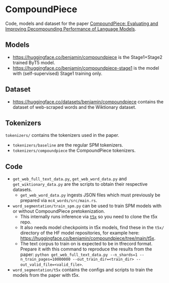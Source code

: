 # CompoundPiece

Code, models and dataset for the paper [CompoundPiece: Evaluating and Improving Decompounding Performance of Language Models](https://arxiv.org/abs/2305.14214).

## Models

- https://huggingface.co/benjamin/compoundpiece is the Stage1+Stage2 trained ByT5 model.
- https://huggingface.co/benjamin/compoundpiece-stage1 is the model with (self-supervised) Stage1 training only.

## Dataset

- https://huggingface.co/datasets/benjamin/compoundpiece contains the dataset of web-scraped words and the Wiktionary dataset.

## Tokenizers

`tokenizers/` contains the tokenizers used in the paper.
  - `tokenizers/baseline` are the regular SPM tokenizers.
  - `tokenizers/compoundpiece` the CompoundPiece tokenizers.

## Code

- `get_web_full_text_data.py`, `get_web_word_data.py` and `get_wiktionary_data.py` are the scripts to obtain their respective datasets.
  - `get_web_word_data.py` ingests JSON files which must previously be prepared via `mc4_words/src/main.rs`.
- `word_segmentation/train_spm.py` can be used to train SPM models with or without CompoundPiece pretokenization.
  - This internally runs inference via [`t5x`](https://github.com/google-research/t5x) so you need to clone the t5x repo.
  - It also needs model checkpoints in t5x models, find these in the `t5x/` directory of the HF model repositories, for example here: https://huggingface.co/benjamin/compoundpiece/tree/main/t5x.
  - The text corpus to train on is expected to be in tfrecord format. Prepare it with this command to reproduce the results from the paper: `python get_web_full_text_data.py --n_shards=1 --n_train_pages=10000000 --out_train_dir=<train_dir> --out_valid_file=<valid_file>`.
- `word_segmentation/t5x` contains the configs and scripts to train the models from the paper with t5x.


